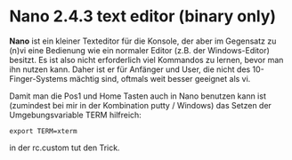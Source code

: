 # Nano 2.4.3 text editor (binary only)

**Nano** ist ein kleiner Texteditor für die Konsole, der aber im
Gegensatz zu (n)vi eine Bedienung wie ein normaler Editor (z.B. der
Windows-Editor) besitzt. Es ist also nicht erforderlich viel Kommandos
zu lernen, bevor man ihn nutzen kann. Daher ist er für Anfänger und
User, die nicht des 10-Finger-Systems mächtig sind, oftmals weit besser
geeignet als vi.

Damit man die Pos1 und Home Tasten auch in Nano benutzen kann ist
(zumindest bei mir in der Kombination putty / Windows) das Setzen der
Umgebungsvariable TERM hilfreich:

```
export TERM=xterm
```

in der rc.custom tut den Trick.

